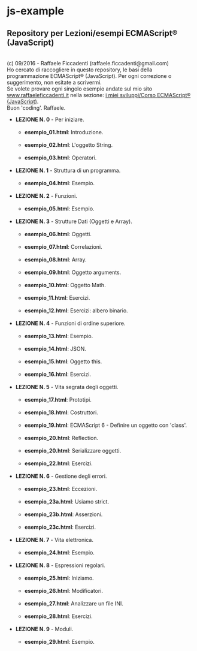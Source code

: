# js-example
<h2><strong> Repository per Lezioni/esempi ECMAScript® (JavaScript) </strong></h2>
<br>
(c) 09/2016 - Raffaele Ficcadenti (raffaele.ficcadenti@gmail.com) <br>
Ho cercato di raccogliere in questo repository, le basi della programmazione ECMAScript® (JavaScript).
Per ogni correzione o suggerimento, non esitate a scrivermi.<br>
Se volete provare ogni singolo esempio andate sul mio sito <a href="http://www.raffaeleficcadenti.it/">www.raffaeleficcadenti.it</a> nella sezione: <a href="http://www.raffaeleficcadenti.it/components/corso_js.php?lang=it">i miei sviluppi/Corso ECMAScript® (JavaScript)</a>.<br>
Buon 'coding'.
Raffaele.
<!--
<p>
	<b>Prima di partire</b><br><br>
	Per gli esempi che utilizzano chiamate a MySQL dovrete installare il database di esempio con le relative tabelle,<br>
	ovviamente deve essere presente un'installazione di MySQL, e dovete conoscere la password di root.<br><br>
	Lanciare da riga di comando:<br><br>
		mysql -u <strong>root</strong> -p{<strong>password</strong>} -h {<strong>nomehost</strong>} < <strong>js-example.sql</strong><br><br>
	Lo script <strong>js-example.sql</strong> lo trovate versionato sotto la directory dumpdb.
</p>
-->
<ul>
	<li><strong>LEZIONE N. 0</strong> - Per iniziare.
		<ul>
			<br>
			<li><b>esempio_01.html</b>: Introduzione.</li>
			<br>
			<li><b>esempio_02.html</b>: L'oggetto String.</li>
			<br>
			<li><b>esempio_03.html</b>: Operatori.</li>
			<br>
		</ul>
	</li>
	<li><strong>LEZIONE N. 1</strong> - Struttura di un programma.
		<ul>
			<br>
			<li><b>esempio_04.html</b>: Esempio.</li>
			<br>
		</ul>
	</li>
	<li><strong>LEZIONE N. 2</strong> - Funzioni.
		<ul>
			<br>
			<li><b>esempio_05.html</b>: Esempio.</li>
			<br>
		</ul>
	</li>
	<li><strong>LEZIONE N. 3</strong> - Strutture Dati (Oggetti e Array).
		<ul>
			<br>
			<li><b>esempio_06.html</b>: Oggetti.</li>
			<br>
			<li><b>esempio_07.html</b>: Correlazioni.</li>
			<br>
			<li><b>esempio_08.html</b>: Array.</li>
			<br>
			<li><b>esempio_09.html</b>: Oggetto arguments.</li>
			<br>
			<li><b>esempio_10.html</b>: Oggetto Math.</li>
			<br>
			<li><b>esempio_11.html</b>: Esercizi.</li>
			<br>
			<li><b>esempio_12.html</b>: Esercizi: albero binario.</li>
			<br>
		</ul>
	</li>
	<li><strong>LEZIONE N. 4</strong> - Funzioni di ordine superiore.
		<ul>
			<br>
			<li><b>esempio_13.html</b>: Esempio.</li>
			<br>
			<li><b>esempio_14.html</b>: JSON.</li>
			<br>
			<li><b>esempio_15.html</b>: Oggetto this.</li>
			<br>
			<li><b>esempio_16.html</b>: Esercizi.</li>
			<br>
		</ul>
	</li>
	<li><strong>LEZIONE N. 5</strong> - Vita segrata degli oggetti.
		<ul>
			<br>
			<li><b>esempio_17.html</b>: Prototipi.</li>
			<br>
			<li><b>esempio_18.html</b>: Costruttori.</li>
			<br>
			<li><b>esempio_19.html</b>: ECMAScript 6 - Definire un oggetto con 'class'.</li>
			<br>
			<li><b>esempio_20.html</b>: Reflection.</li>
			<br>
			<li><b>esempio_20.html</b>: Serializzare oggetti.</li>
			<br>
			<li><b>esempio_22.html</b>: Esercizi.</li>
			<br>
		</ul>
	</li>
	<li><strong>LEZIONE N. 6</strong> - Gestione degli errori.
		<ul>
			<br>
			<li><b>esempio_23.html</b>: Eccezioni.</li>
			<br>
			<li><b>esempio_23a.html</b>: Usiamo strict.</li>
			<br>
			<li><b>esempio_23b.html</b>: Asserzioni.</li>
			<br>
			<li><b>esempio_23c.html</b>: Esercizi.</li>
			<br>
		</ul>
	</li>
	<li><strong>LEZIONE N. 7</strong> - Vita elettronica.
		<ul>
			<br>
			<li><b>esempio_24.html</b>: Esempio.</li>
			<br>
		</ul>
	</li>
	<li><strong>LEZIONE N. 8</strong> - Espressioni regolari.
		<ul>
			<br>
			<li><b>esempio_25.html</b>: Iniziamo.</li>
			<br>
			<li><b>esempio_26.html</b>: Modificatori.</li>
			<br>
			<li><b>esempio_27.html</b>: Analizzare un file INI.</li>
			<br>
			<li><b>esempio_28.html</b>: Esercizi.</li>
			<br>
		</ul>
	</li>	
	<li><strong>LEZIONE N. 9</strong> - Moduli.
		<ul>
			<br>
			<li><b>esempio_29.html</b>: Esempio.</li>
			<br>
		</ul>
	</li>	
</ul>
